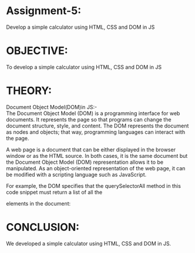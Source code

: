 # Assignment-5:
Develop a simple calculator using HTML, CSS and DOM in JS  
  
# OBJECTIVE:
To develop a simple calculator using HTML, CSS and DOM in JS  
  
# THEORY:
Document Object Model(DOM)in JS:-  
The Document Object Model (DOM) is a programming interface for web documents. It represents the page so that programs can change the document structure, style, and content. The DOM represents the document as nodes and objects; that way, programming languages can interact with the page.  

A web page is a document that can be either displayed in the browser window or as the HTML source. In both cases, it is the same document but the Document Object Model (DOM) representation allows it to be manipulated. As an object-oriented representation of the web page, it can be modified with a scripting language such as JavaScript.  

For example, the DOM specifies that the querySelectorAll method in this code snippet must return a list of all the <p> elements in the document:   


# CONCLUSION:
We developed a simple calculator using HTML, CSS and DOM in JS.